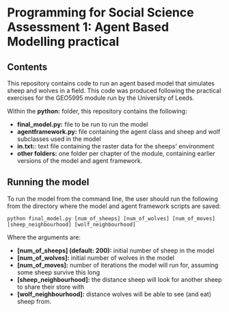 # Programming for Social Science Assessment 1: Agent Based Modelling practical

## Contents

This repository contains code to run an agent based model that simulates sheep and wolves in a field. This code was produced following the practical exercises for the GEO5995 module run by the University of Leeds.

Within the **python:** folder, this repository contains the following:
- **final_model.py:** file to be run to run the model
- **agentframework.py:** file containing the agent class and sheep and wolf subclasses used in the model
- **in.txt:**: text file containing the raster data for the sheeps' environment
- **other folders:** one folder per chapter of the module, containing earlier versions of the model and agent framework.

## Running the model

To run the model from the command line, the user should run the following from the directory where the model and agent framework scripts are saved:

	python final_model.py [num_of_sheeps] [num_of_wolves] [num_of_moves] [sheep_neighbourhood] [wolf_neighbourhood]

Where the arguments are:
- **[num_of_sheeps] (default: 200):** initial number of sheep in the model
- **[num_of_wolves]:** initial number of wolves in the model
- **[num_of_moves]:** number of iterations the model will run for, assuming some sheep survive this long
- **[sheep_neighbourhood]:** the distance sheep will look for another sheep to share their store with
- **[wolf_neighbourhood]:** distance wolves will be able to see (and eat) sheep from.
